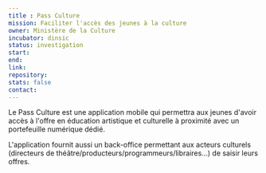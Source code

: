 ```yaml
---
title : Pass Culture
mission: Faciliter l'accès des jeunes à la culture
owner: Ministère de la Culture
incubator: dinsic
status: investigation
start:
end:
link:
repository:
stats: false
contact:
---
```

Le Pass Culture est une application mobile qui permettra aux jeunes d'avoir accès à l'offre en éducation artistique et culturelle à proximité avec un portefeuille numérique dédié.

L'application fournit aussi un back-office permettant aux acteurs culturels (directeurs de théâtre/producteurs/programmeurs/libraires…) de saisir leurs offres.
